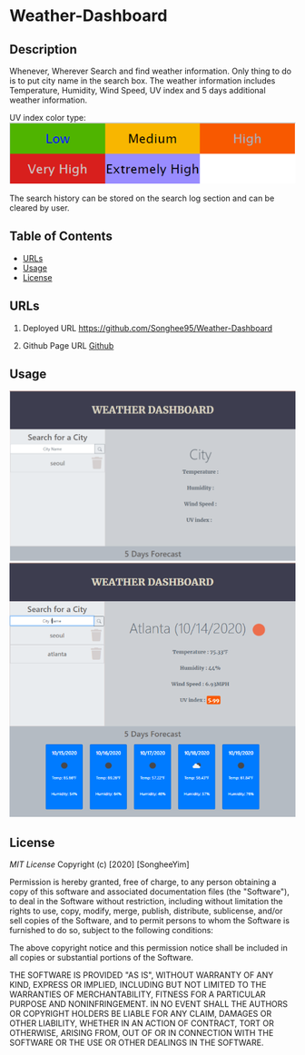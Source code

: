 # Weather-Dashboard

## Description
Whenever, Wherever Search and find weather information. Only thing to do is to put city name in the search box. The weather information includes Temperature, Humidity, Wind Speed, UV index and 5 days additional weather information. 

UV index color type: ![UV index color type](./assets/3.PNG)

The search history can be stored on the search log section and can be cleared by user. 



## Table of Contents
* [URLs](#URLs)
* [Usage](#usage)
* [License](#license)


## URLs
1. Deployed URL
    https://github.com/Songhee95/Weather-Dashboard

2. Github Page URL
    [Github](https://songhee95.github.io/Weather-Dashboard/)


## Usage
![GitHub Logo](./assets/1.PNG)
![GitHub Logo](./assets/2.PNG)


## License
*MIT License*
Copyright (c) [2020] [SongheeYim]

Permission is hereby granted, free of charge, to any person obtaining a copy
of this software and associated documentation files (the "Software"), to deal
in the Software without restriction, including without limitation the rights
to use, copy, modify, merge, publish, distribute, sublicense, and/or sell
copies of the Software, and to permit persons to whom the Software is
furnished to do so, subject to the following conditions:

The above copyright notice and this permission notice shall be included in all
copies or substantial portions of the Software.

THE SOFTWARE IS PROVIDED "AS IS", WITHOUT WARRANTY OF ANY KIND, EXPRESS OR
IMPLIED, INCLUDING BUT NOT LIMITED TO THE WARRANTIES OF MERCHANTABILITY,
FITNESS FOR A PARTICULAR PURPOSE AND NONINFRINGEMENT. IN NO EVENT SHALL THE
AUTHORS OR COPYRIGHT HOLDERS BE LIABLE FOR ANY CLAIM, DAMAGES OR OTHER
LIABILITY, WHETHER IN AN ACTION OF CONTRACT, TORT OR OTHERWISE, ARISING FROM,
OUT OF OR IN CONNECTION WITH THE SOFTWARE OR THE USE OR OTHER DEALINGS IN THE
SOFTWARE.